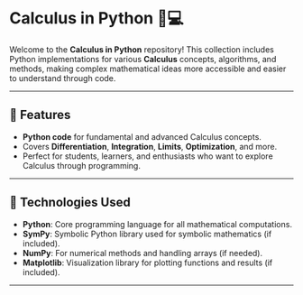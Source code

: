# Calculus in Python 📐💻

Welcome to the **Calculus in Python** repository! This collection includes Python implementations for various **Calculus** concepts, algorithms, and methods, making complex mathematical ideas more accessible and easier to understand through code.

---

## 🌟 Features

- **Python code** for fundamental and advanced Calculus concepts.
- Covers **Differentiation**, **Integration**, **Limits**, **Optimization**, and more.
- Perfect for students, learners, and enthusiasts who want to explore Calculus through programming.

---

## 🚀 Technologies Used

- **Python**: Core programming language for all mathematical computations.
- **SymPy**: Symbolic Python library used for symbolic mathematics (if included).
- **NumPy**: For numerical methods and handling arrays (if needed).
- **Matplotlib**: Visualization library for plotting functions and results (if included).

---
